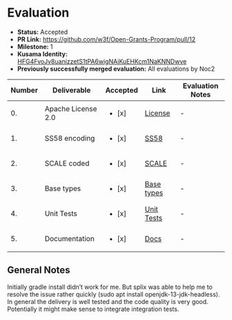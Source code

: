 # Evaluation

- **Status:** Accepted
- **PR Link:** https://github.com/w3f/Open-Grants-Program/pull/12
- **Milestone:** 1
- **Kusama Identity:** [HFG4FvoJv8uanizzetS1tPA6wigNAiKuEHKcm1NaKNNDwve](https://polkascan.io/pre/kusama/account/HFG4FvoJv8uanizzetS1tPA6wigNAiKuEHKcm1NaKNNDwve)
- **Previously successfully merged evaluation:** All evaluations by Noc2

| Number | Deliverable        | Accepted               | Link                                                                        | Evaluation Notes |
| ------ | ------------------ | ---------------------- | --------------------------------------------------------------------------- | ---------------- |
| 0.     | Apache License 2.0 | <ul><li>[x] </li></ul> | [License](https://github.com/emeraldpay/polkaj/blob/master/LICENSE)         | -                |
| 1.     | SS58 encoding      | <ul><li>[x] </li></ul> | [SS58](https://github.com/emeraldpay/polkaj/tree/master/polkaj-ss58)        | -                |
| 2.     | SCALE coded        | <ul><li>[x] </li></ul> | [SCALE](https://github.com/emeraldpay/polkaj/tree/master/polkaj-scale)      | -                |
| 3.     | Base types         | <ul><li>[x] </li></ul> | [Base types](https://github.com/emeraldpay/polkaj/tree/master/polkaj-types) | -                |
| 4.     | Unit Tests         | <ul><li>[x] </li></ul> | [Unit Tests](https://codecov.io/gh/emeraldpay/polkaj)                       | -                |
| 5.     | Documentation      | <ul><li>[x] </li></ul> | [Docs](https://github.com/emeraldpay/polkaj/tree/master/docs)               | -                |

## General Notes

Initially gradle install didn’t work for me. But splix was able to help me to resolve the issue rather quickly (sudo apt install openjdk-13-jdk-headless). In general the delivery is well tested and the code quality is very good. Potentially it might make sense to integrate integration tests.
